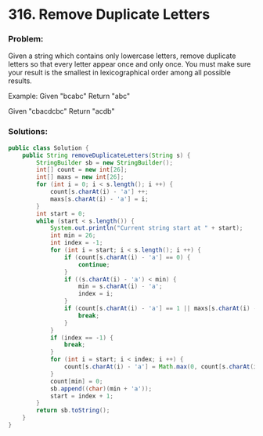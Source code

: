 # 316. Remove Duplicate Letters

### Problem:
Given a string which contains only lowercase letters, remove duplicate letters so that every letter appear once and only once. You must make sure your result is the smallest in lexicographical order among all possible results.

Example:
Given "bcabc"
Return "abc"

Given "cbacdcbc"
Return "acdb"

### Solutions:

```java
public class Solution {
    public String removeDuplicateLetters(String s) {
        StringBuilder sb = new StringBuilder();
        int[] count = new int[26];
        int[] maxs = new int[26];
        for (int i = 0; i < s.length(); i ++) {
            count[s.charAt(i) - 'a'] ++;
            maxs[s.charAt(i) - 'a'] = i;
        }
        int start = 0;
        while (start < s.length()) {
            System.out.println("Current string start at " + start);
            int min = 26;
            int index = -1;
            for (int i = start; i < s.length(); i ++) {
                if (count[s.charAt(i) - 'a'] == 0) {
                    continue;
                }
                if ((s.charAt(i) - 'a') < min) {
                    min = s.charAt(i) - 'a';
                    index = i;
                }
                if (count[s.charAt(i) - 'a'] == 1 || maxs[s.charAt(i) - 'a'] <= i) {
                    break;
                }
            }
            if (index == -1) {
                break;
            }
            for (int i = start; i < index; i ++) {
                count[s.charAt(i) - 'a'] = Math.max(0, count[s.charAt(i) - 'a'] - 1);
            }
            count[min] = 0;
            sb.append((char)(min + 'a'));
            start = index + 1;
        }
        return sb.toString();
    }
}
```
